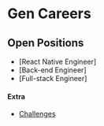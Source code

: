 # Gen Careers
## Open Positions
- [React Native Engineer]
- [Back-end Engineer]
- [Full-stack Engineer]

#### Extra
* [Challenges](challenges)
